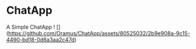 # ChatApp
A Simple ChatApp
! [] (https://github.com/Oramus/ChatApp/assets/80525032/2b9e908a-9c15-4490-bd18-0d6a3aa2c47d)
